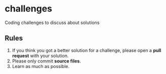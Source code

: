 challenges
==========

Coding challenges to discuss about solutions

## Rules

1. If you think you got a better solution for a challenge, please open a **pull request** with your solution.
2. Please only commit **source files**.
3. Learn as much as possible.

